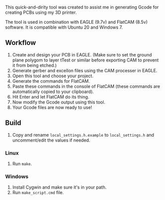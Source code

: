 This quick-and-dirity tool was created to assist me in generating Gcode for creating PCBs using my 3D printer. 

The tool is used in combination with EAGLE (9.7v) and FlatCAM (8.5v) software. It is compatible with Ubuntu 20 and Windows 7.

## Workflow

1. Create and design your PCB in EAGLE.
   (Make sure to set the ground plane polygom to layer tTest or similar before exporting CAM to prevent it from being etched.)
2. Generate gerber and excellon files using the CAM processer in EAGLE.
3. Open this tool and choose your project.
4. Generate the commands for FlatCAM.
5. Paste these commands in the console of FlatCAM (these commands are automatically copied to your clipboard).
6. Hit Enter and let FlatCAM do its thing.
7. Now modify the Gcode output using this tool.
8. Your Gcode files are now ready to use!

## Build

1. Copy and rename `local_settings.h.example` to `local_settings.h` and uncomment/edit the values if needed.

### Linux

1. Run `make`.

### Windows

1. Install Cygwin and make sure it's in your path.
2. Run `make_script.cmd` file.